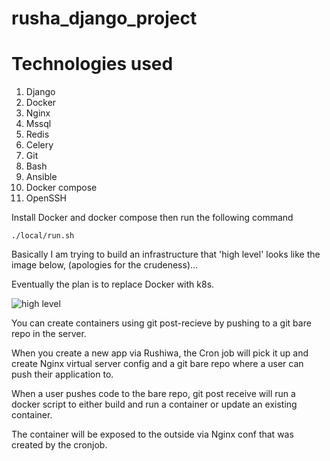 # rusha_django_project

# Technologies used

1. Django
2. Docker
3. Nginx
4. Mssql
5. Redis 
6. Celery
7. Git
8. Bash
9. Ansible
10. Docker compose
11. OpenSSH

Install Docker and docker compose then run the following command

`./local/run.sh`

Basically I am trying to build an infrastructure that 'high level' looks like the image below, (apologies for the crudeness)...

Eventually the plan is to replace Docker with k8s.

![high level](https://am3pap003files.storage.live.com/y4mxzj3TdowjP59MFF9Rl7nghua5_CEulEIAVWTt0KR641IkIMjCI-BtAtN4v63IfWL71X9nYaa2zBvzso_jliNm3aegcVzj5ygCEU9i2SiZR4grS--yvxTjuwkktqLpIWfkOtHI6RVVeCKrgkw4JQTy4JKfObJsmq1Hg9a1Q65np6urYrzgoHMpNeONBjE9pU3?width=1056&height=1526&cropmode=none)


You can create containers using git post-recieve by pushing to a git bare repo in the server.

When you create a new app via Rushiwa, the Cron job will pick it up and create Nginx virtual server config and a git bare repo where a user can push their application to. 

When a user pushes code to the bare repo,  git post receive will run a docker script to either build and run a container or update an existing container. 

The container will be exposed to the outside via Nginx conf that was created by the cronjob. 
